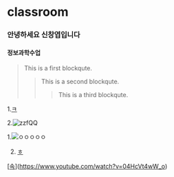 # classroom

### 안녕하세요 신창엽입니다
#### 정보과학수업

> This is a first blockqute.
>	> This is a second blockqute.
>	>	> This is a third blockqute.





1.[ㅋ](https://www.youtube.com/watch?v=OLCbJ00OnK4&list=RDOLCbJ00OnK4&start_radio=1)


2.![zzfQQ](https://img1.daumcdn.net/thumb/R720x0/?fname=http%3A%2F%2Ft1.daumcdn.net%2Fliveboard%2Fdaumsearch%2F4e19fd861dcc40d3a840059f2ecccb3b.jpg)


1.![ㅇㅇㅇㅇㅇ](https://www.google.com/imgres?imgurl=http%3A%2F%2Fwww.kmaru.com%2Fdata%2Ffile%2Fhangeul_board%2Fhangeul_board_44_373.png&imgrefurl=http%3A%2F%2Fwww.kmaru.com%2Fbbs%2Fboard.php%3Fbo_table%3Dhangeul_board%26wr_id%3D44%26sca%3DConsonant&tbnid=ZtrIySkQmnccdM&vet=12ahUKEwjH5b-Hp7vvAhUODpQKHeYSCN4QMygIegUIARDVAQ..i&docid=SbYZuO42qi0VFM&w=266&h=303&q=%E3%85%87&ved=2ahUKEwjH5b-Hp7vvAhUODpQKHeYSCN4QMygIegUIARDVAQ)


2. [ㅎ](https://www.youtube.com/watch?v=Vdj8NVbv0q8)

[[속](https://www.youtube.com/watch?v=OLCbJ00OnK4&list=RDOLCbJ00OnK4&start_radio=1)](https://www.youtube.com/watch?v=04HcVt4wW_o)


































